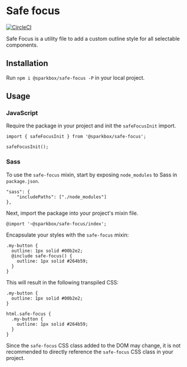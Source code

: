 # Safe focus

[![CircleCI](https://circleci.com/gh/sparkbox/safe-focus/tree/master.svg?style=svg)](https://circleci.com/gh/sparkbox/safe-focus/tree/master)

Safe Focus is a utility file to add a custom outline style for all selectable components.

## Installation

Run `npm i @sparkbox/safe-focus -P` in your local project.

## Usage

### JavaScript

Require the package in your project and init the `safeFocusInit` import.

```
import { safeFocusInit } from '@sparkbox/safe-focus';

safeFocusInit();
```

### Sass

To use the `safe-focus` mixin, start by exposing `node_modules` to Sass in `package.json`.

```
"sass": {
    "includePaths": ["./node_modules"]
},
```

Next, import the package into your project's mixin file.

```
@import '~@sparkbox/safe-focus/index';
```

Encapsulate your styles with the `safe-focus` mixin:

```
.my-button {
  outline: 1px solid #00b2e2;
  @include safe-focus() {
    outline: 1px solid #264b59;
  }
}
```

This will result in the following transpiled CSS:

```
.my-button {
  outline: 1px solid #00b2e2;
}

html.safe-focus {
  .my-button {
    outline: 1px solid #264b59;
  }
}
```

Since the `safe-focus` CSS class added to the DOM may change, it is not recommended to directly reference the `safe-focus` CSS class in your project.

